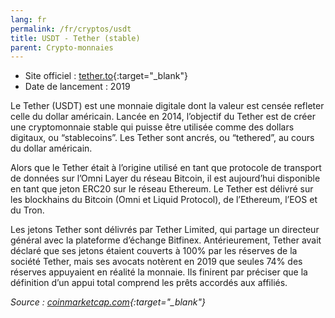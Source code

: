 ```yaml
---
lang: fr
permalink: /fr/cryptos/usdt
title: USDT - Tether (stable)
parent: Crypto-monnaies
---
```


<script src="https://widgets.coingecko.com/coingecko-coin-ticker-widget.js"></script>
<coingecko-coin-ticker-widget coin-id="tether" currency="eur" locale="fr"></coingecko-coin-ticker-widget>

- Site officiel : [tether.to](https://tether.to/en/){:target="_blank"}
- Date de lancement : 2019

Le Tether (USDT) est une monnaie digitale dont la valeur est censée refleter celle du dollar américain. Lancée en 2014, l’objectif du Tether est de créer une cryptomonnaie stable qui puisse être utilisée comme des dollars digitaux, ou “stablecoins”. Les Tether sont ancrés, ou “tethered”, au cours du dollar américain.

Alors que le Tether était à l’origine utilisé en tant que protocole de transport de données sur l’Omni Layer du réseau Bitcoin, il est aujourd’hui disponible en tant que jeton ERC20 sur le réseau Ethereum. Le Tether est délivré sur les blockhains du Bitcoin (Omni et Liquid Protocol), de l’Ethereum, l’EOS et du Tron.

Les jetons Tether sont délivrés par Tether Limited, qui partage un directeur général avec la plateforme d’échange Bitfinex. Antérieurement, Tether avait déclaré que ses jetons étaient couverts à 100% par les réserves de la société Tether, mais ses avocats notèrent en 2019 que seules 74% des réserves appuyaient en réalité la monnaie. Ils finirent par préciser que la définition d’un appui total comprend les prêts accordés aux affiliés.

*Source : [coinmarketcap.com](https://coinmarketcap.com/fr/currencies/tether/){:target="_blank"}*
